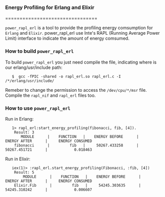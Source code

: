 ### Energy Profiling for Erlang and Elixir

================================

`power_rapl_erl` is a tool to provide the profiling energy comsumption for `Erlang` and `Elixir`. power_rapl_erl use Inte's RAPL (Running Average Power Limit) interface to indicate the amount of energy comsumed.


### How to build `power_rapl_erl`
 
 To build `power_rapl_erl` you just need compile the file, indicating where is our erlang/usr/include path:
 
 
       $  gcc -fPIC -shared -o rapl_erl.so rapl_erl.c -I /*/erlang/usr/include/
   


 Remeber to change the permission to access the  `/dev/cpu/*/msr` file. Compile the `rapl_nif` and `rapl_erl` files too.


### How to use `power_rapl_erl`

 
 Run in Erlang:
 
       1> rapl_erl:start_energy_profiling(fibonacci, fib, [4]).
        Result: 3
           MODULE      |    FUNCTION   |    ENERGY BEFORE      |     ENERGY AFTER      |     ENERGY CONSUMED
        fibonacci      |         fib   |     50267.433258      |     50267.451721      |            0.018463
   


 Run in Elixir:
 
 
       iex(1)> :rapl_erl.start_energy_profiling(Fibonacci, :fib, [4])
        Result: 5
            MODULE      |    FUNCTION   |    ENERGY BEFORE      |     ENERGY AFTER      |     ENERGY CONSUMED
        Elixir.Fib      |         fib   |     54245.303635      |     54245.310242      |            0.006607  
   


